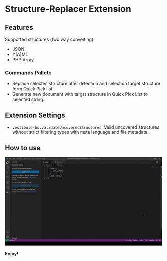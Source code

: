 # Structure-Replacer Extension

## Features

Supported structures (two way converting):
* JSON
* Y(A)ML
* PHP Array

### Commands Pallete

* Replace selectes structure after detection and selection target structure form Quick Pick list
* Generate new document with target structure in Quick Pick List to selected string.

## Extension Settings

* `vestibule-bs.validateUncoveredStructures`: Valid uncovered structures without strict filtering types with meta language and file metadata.

## How to use

![How to use commands](extension/images/howtouse_commands.gif)

**Enjoy!**